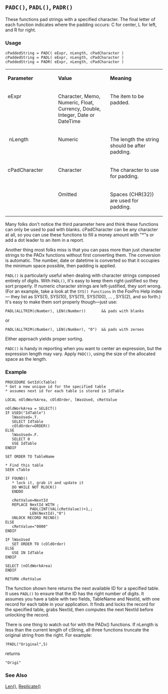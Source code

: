 ## `PADC()`, `PADL()`, `PADR()`

These functions pad strings with a specified character. The final letter of each function indicates where the padding occurs: C for center, L for left, and R for right. 

### Usage

```foxpro
cPaddedString = PADC( eExpr, nLength, cPadCharacter )
cPaddedString = PADL( eExpr, nLength, cPadCharacter )
cPaddedString = PADR( eExpr, nLength, cPadCharacter )
```
<table>
<tr>
  <td width="32%" valign="top">
  <p><b>Parameter</b></p>
  </td>
  <td width="23%" valign="top">
  <p><b>Value</b></p>
  </td>
  <td width="45%" valign="top">
  <p><b>Meaning</b></p>
  </td>
 </tr>
<tr>
  <td width="32%" valign="top">
  <p>eExpr</p>
  </td>
  <td width="23%" valign="top">
  <p>Character, Memo, Numeric, Float, Currency, Double, Integer, Date or DateTime</p>
  </td>
  <td width="45%" valign="top">
  <p>The item to be padded. </p>
  </td>
 </tr>
<tr>
  <td width="32%" valign="top">
  <p>&nbsp;nLength</p>
  </td>
  <td width="23%" valign="top">
  <p>Numeric</p>
  </td>
  <td width="45%" valign="top">
  <p>The length the string should be after padding.</p>
  </td>
 </tr>
<tr>
  <td width="32%" rowspan="2" valign="top">
  <p>cPadCharacter</p>
  </td>
  <td width="23%" valign="top">
  <p>Character</p>
  </td>
  <td width="45%" valign="top">
  <p>The character to use for padding. </p>
  </td>
 </tr>
<tr>
  <td width="33%" valign="top">
  <p>Omitted</p>
  </td>
  <td width="67%" valign="top">
  <p>Spaces (CHR(32)) are used for padding.</p>
  </td>
 </tr>
</table>

Many folks don't notice the third parameter here and think these functions can only be used to pad with blanks. cPadCharacter can be any character at all, so you can use these functions to fill a money amount with "\*"s or add a dot leader to an item in a report.

Another thing most folks miss is that you can pass more than just character strings to the PADx functions without first converting them. The conversion is automatic. The number, date or datetime is converted so that it occupies the minimum space possible, then padding is applied.

`PADL()` is particularly useful when dealing with character strings composed entirely of digits. With `PADL()`, it's easy to keep them right-justified so they sort properly. If numeric character strings are left-justified, they sort wrong. (For an example, take a look at the `SYS() Functions` in the FoxPro Help index&mdash; they list as SYS(1), SYS(10), SYS(11), SYS(100), ... , SYS(2), and so forth.) It's easy to make them sort properly though&mdash;just use:

```foxpro
PADL(ALLTRIM(cNumber), LEN(cNumber))       && pads with blanks
```
or

```foxpro
PADL(ALLTRIM(cNumber), LEN(cNumber), "0")  && pads with zeroes
```
Either approach yields proper sorting.

`PADC()` is handy in reporting when you want to center an expression, but the expression length may vary. Apply `PADC()`, using the size of the allocated space as the length.

### Example

```foxpro
PROCEDURE GetId(cTable)
* Get a new unique id for the specified table
* assumes next id for each table is stored in IdTable

LOCAL nOldWorkArea, cOldOrder, lWasUsed, cRetValue

nOldWorkArea = SELECT()
IF USED("IdTable")
   lWasUsed=.T.
   SELECT IdTable
   cOldOrder=ORDER()
ELSE
   lWasUsed=.F.
   SELECT 0
   USE IdTable
ENDIF

SET ORDER TO TableName

* Find this table
SEEK cTable

IF FOUND()
   * lock it, grab it and update it
   DO WHILE NOT RLOCK()
   ENDDO

   cRetValue=NextId
   REPLACE NextId WITH ;
           PADL(INT(VAL(cRetValue))+1,;
           LEN(NextId),"0")
   UNLOCK RECORD RECNO()
ELSE
   cRetValue="0000"
ENDIF

IF lWasUsed
   SET ORDER TO (cOldOrder)
ELSE
   USE IN IdTable
ENDIF

SELECT (nOldWorkArea)
ENDIF

RETURN cRetValue
```

The function shown here returns the next available ID for a specified table. It uses `PADL()` to ensure that the ID has the right number of digits. It assumes you have a table with two fields, TableName and NextId, with one record for each table in your application. It finds and locks the record for the specified table, grabs NextId, then computes the next NextId before unlocking the record. 

There is one thing to watch out for with the PADx() functions. If nLength is less than the current length of cString, all three functions truncate the original string from the right. For example:

```foxpro
?PADL("Original",5)
```
returns

```foxpro
"Origi"
```
### See Also

[Len()](s4g016.md), [Replicate()](s4g020.md)